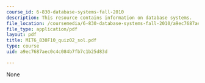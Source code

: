 ```yaml
---
course_id: 6-830-database-systems-fall-2010
description: This resource contains information on database systems.
file_location: /coursemedia/6-830-database-systems-fall-2010/a9ec7687aec0c4c084b7fb7c1b25d83d_MIT6_830F10_quiz02_sol.pdf
file_type: application/pdf
layout: pdf
title: MIT6_830F10_quiz02_sol.pdf
type: course
uid: a9ec7687aec0c4c084b7fb7c1b25d83d

---
```

None